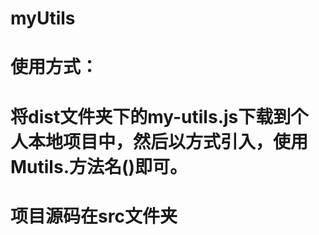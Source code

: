 # myUtils
# 使用方式：
# 将dist文件夹下的my-utils.js下载到个人本地项目中，然后以<script src="./my-utils.js"></script>方式引入，使用Mutils.方法名()即可。
# 项目源码在src文件夹
